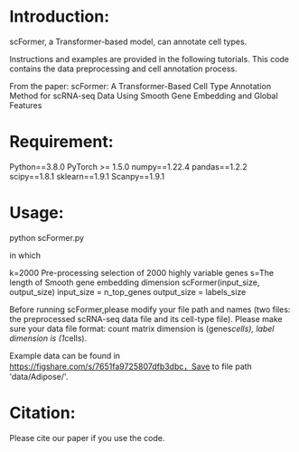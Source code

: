 # Introduction:

scFormer, a Transformer-based model, can annotate cell types.

Instructions and examples are provided in the following tutorials. This code contains the data preprocessing and cell annotation process.

From the paper: scFormer: A Transformer-Based Cell Type Annotation Method for scRNA-seq Data Using Smooth Gene Embedding and Global Features

# Requirement:

Python==3.8.0
PyTorch >= 1.5.0
numpy==1.22.4
pandas==1.2.2
scipy==1.8.1
sklearn==1.9.1
Scanpy==1.9.1

# Usage:

python scFormer.py

in which

k=2000 Pre-processing selection of 2000 highly variable genes
s=The length of Smooth gene embedding dimension
scFormer(input_size, output_size)
input_size = n_top_genes
output_size = labels_size

Before running scFormer,please modify your file path and names (two files: the preprocessed scRNA-seq data file and its cell-type file). Please make sure your data file format: count matrix dimension is (genes*cells), label dimension is (1*cells).

Example data can be found in https://figshare.com/s/7651fa9725807dfb3dbc，Save to file path 'data/Adipose/'.

# Citation:
Please cite our paper if you use the code.
